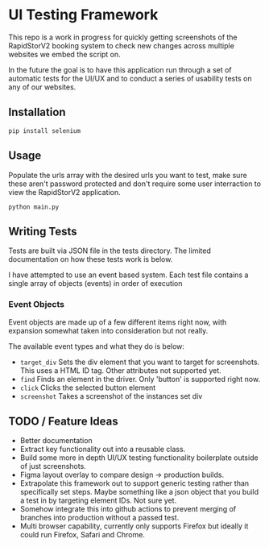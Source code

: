 # UI Testing Framework

This repo is a work in progress for quickly getting screenshots of the RapidStorV2 booking system to check new changes across multiple websites we embed the script on.

In the future the goal is to have this application run through a set of automatic tests for the UI/UX and to conduct a series of usability tests on any of our websites.

## Installation

```pip install selenium```

## Usage

Populate the urls array with the desired urls you want to test, make sure these aren't password protected and don't require some user interraction to view the RapidStorV2 application.

```python main.py```

## Writing Tests

Tests are built via JSON file in the tests directory. The limited documentation on how these tests work is below.

I have attempted to use an event based system. Each test file contains a single array of objects (events) in order of execution

### Event Objects

Event objects are made up of a few different items right now, with expansion somewhat taken into consideration but not really.

The available event types and what they do is below:

- ```target_div``` Sets the div element that you want to target for screenshots. This uses a HTML ID tag. Other attributes not supported yet.
- ```find``` Finds an element in the driver. Only 'button' is supported right now.
- ```click``` Clicks the selected button element
- ```screenshot``` Takes a screenshot of the instances set div

## TODO / Feature Ideas

- Better documentation
- Extract key functionality out into a reusable class.
- Build some more in depth UI/UX testing functionality boilerplate outside of just screenshots.
- Figma layout overlay to compare design -> production builds.
- Extrapolate this framework out to support generic testing rather than specifically set steps. Maybe something like a json object that you build a test in by targeting element IDs. Not sure yet.
- Somehow integrate this into github actions to prevent merging of branches into production without a passed test.
- Multi browser capability, currently only supports Firefox but ideally it could run Firefox, Safari and Chrome.